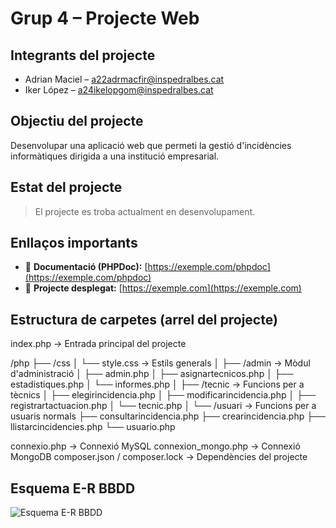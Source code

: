 # Grup 4 – Projecte Web

## Integrants del projecte

- Adrian Maciel – a22adrmacfir@inspedralbes.cat
- Iker López – a24ikelopgom@inspedralbes.cat

## Objectiu del projecte

Desenvolupar una aplicació web que permeti la gestió d'incidències informàtiques dirigida a una institució empresarial.

## Estat del projecte

> El projecte es troba actualment en desenvolupament.

## Enllaços importants

- 📄 **Documentació (PHPDoc):** [https://exemple.com/phpdoc](https://exemple.com/phpdoc)
- 🚀 **Projecte desplegat:** [https://exemple.com](https://exemple.com)

## Estructura de carpetes (arrel del projecte)
index.php → Entrada principal del projecte

/php
├── /css
│ └── style.css → Estils generals
│
├── /admin → Mòdul d'administració
│ ├── admin.php
│ ├── asignartecnicos.php
│ ├── estadistiques.php
│ └── informes.php
│
├── /tecnic → Funcions per a tècnics
│ ├── elegirincidencia.php
│ ├── modificarincidencia.php
│ ├── registrartactuacion.php
│ └── tecnic.php
│
└── /usuari → Funcions per a usuaris normals
├── consultarincidencia.php
├── crearincidencia.php
├── llistarcincidencies.php
└── usuario.php

connexio.php → Connexió MySQL
connexion_mongo.php → Connexió MongoDB
composer.json / composer.lock → Dependències del projecte

## Esquema E-R BBDD
![Esquema E-R BBDD](https://github.com/user-attachments/assets/eed9558d-ea32-4661-a638-a04918c801eb)

